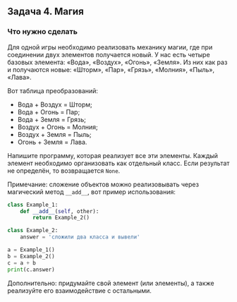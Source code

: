 ## Задача 4. Магия
### Что нужно сделать
Для одной игры необходимо реализовать механику магии, где при соединении двух элементов получается новый. У нас есть четыре базовых элемента: «Вода», «Воздух», «Огонь», «Земля». Из них как раз и получаются новые: «Шторм», «Пар», «Грязь», «Молния», «Пыль», «Лава».

Вот таблица преобразований:

- Вода + Воздух = Шторм;
- Вода + Огонь = Пар;
- Вода + Земля = Грязь;
- Воздух + Огонь = Молния;
- Воздух + Земля = Пыль;
- Огонь + Земля = Лава.

Напишите программу, которая реализует все эти элементы. Каждый элемент необходимо организовать как отдельный класс. Если результат не определён, то возвращается `None`.

Примечание: сложение объектов можно реализовывать через магический метод `__add__`, вот пример использования:

```python
class Example_1:
    def __add__(self, other):
        return Example_2()

class Example_2:
    answer = 'сложили два класса и вывели'

a = Example_1()
b = Example_2()
c = a + b
print(c.answer)
```

Дополнительно: придумайте свой элемент (или элементы), а также реализуйте его взаимодействие с остальными.
